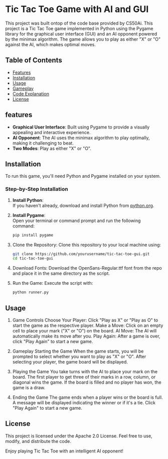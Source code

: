 # Tic Tac Toe Game with AI and GUI
This project was built ontop of the code base provided by CS50Ai.
This project is a Tic Tac Toe game implemented in Python using the Pygame library for the 
graphical user interface (GUI) and an AI opponent powered by the minimax algorithm. 
The game allows you to play as either "X" or "O" against the AI, which makes optimal moves.

## Table of Contents

- [Features](##features)
- [Installation](#installation)
- [Usage](#usage)
- [Gameplay](#gameplay)
- [Code Explanation](#code-explanation)
- [License](#license)

## features

- **Graphical User Interface**: Built using Pygame to provide a visually appealing and interactive experience.
- **AI Opponent**: The AI uses the minimax algorithm to play optimally, making it challenging to beat.
- **Two Modes**: Play as either "X" or "O".

## Installation
To run this game, you'll need Python and Pygame installed on your system.

### Step-by-Step Installation
1. **Install Python**:  
   If you haven't already, download and install Python from [python.org](https://www.python.org/).

2. **Install Pygame**:  
   Open your terminal or command prompt and run the following command:

   ```bash
   pip install pygame
   
3. Clone the Repository:
   Clone this repository to your local machine using:
   ```bash
   git clone https://github.com/yourusername/tic-tac-toe-gui.git
   cd tic-tac-toe-gui

 4. Download Fonts:
   Download the OpenSans-Regular.ttf font from the repo and place it in the same directory as the script.

 5. Run the Game:
   Execute the script with:
      ```bash
      python runner.py

## Usage

1. Game Controls
Choose Your Player: Click "Play as X" or "Play as O" to start the game as the respective player.
Make a Move: Click on an empty cell to place your mark ("X" or "O") on the board.
AI Move: The AI will automatically make its move after you.
Play Again: After a game is over, click "Play Again" to start a new game.

2. Gameplay
Starting the Game
When the game starts, you will be prompted to select whether you want to play as "X" or "O".
After selecting your player, the game board will be displayed.

3. Playing the Game
You take turns with the AI to place your mark on the board.
The first player to get three of their marks in a row, column, or diagonal wins the game.
If the board is filled and no player has won, the game is a draw.

4. Ending the Game
The game ends when a player wins or the board is full.
A message will be displayed indicating the winner or if it's a tie.
Click "Play Again" to start a new game.

## License
This project is licensed under the Apache 2.0 License. Feel free to use, modify, and distribute the code.

Enjoy playing Tic Tac Toe with an intelligent AI opponent!
